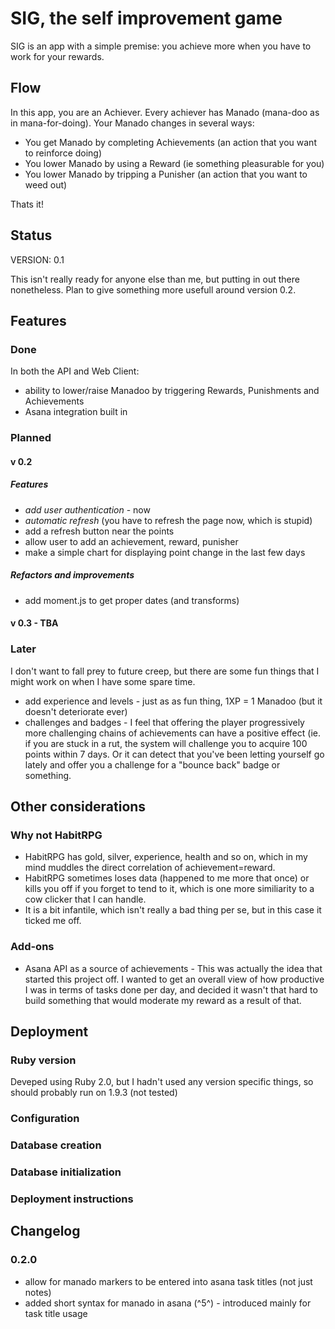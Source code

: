 # SIG, the self improvement game

SIG is an app with a simple premise: you achieve more when you have to work for your rewards.

## Flow

In this app, you are an Achiever. Every achiever has Manado (mana-doo as in mana-for-doing). 
Your Manado changes in several ways:

 * You get Manado by completing Achievements (an action that you want to 
   reinforce doing)
 * You lower Manado by using a Reward (ie something pleasurable for you)
 * You lower Manado by tripping a Punisher (an action that you want to weed out)

Thats it!

## Status 

VERSION: 0.1

This isn't really ready for anyone else than me, but putting in out there nonetheless. Plan
to give something more usefull around version 0.2.

## Features

### Done

In both the API and Web Client:

 * ability to lower/raise Manadoo by triggering Rewards, Punishments 
   and Achievements
 * Asana integration built in

### Planned

#### v 0.2

##### Features

 * *add user authentication* - now 
 * *automatic refresh* (you have to refresh the page now, which is stupid)
 * add a refresh button near the points 
 * allow user to add an achievement, reward, punisher
 * make a simple chart for displaying point change in the last few days

##### Refactors and improvements

 * add moment.js to get proper dates (and transforms)

#### v 0.3 - TBA 

### Later

I don't want to fall prey to future creep, but there are some fun things that I might work on when I have some spare time.

 * add experience and levels - just as as fun thing, 1XP = 1 Manadoo 
   (but it doesn't deteriorate ever)
 * challenges and badges - I feel that offering the player progressively
   more challenging chains of achievements can have a positive effect 
   (ie. if you are stuck in a rut, the system will challenge you to acquire 
   100 points within 7 days.  Or it can detect that you've been letting yourself    go lately and offer you a challenge for a "bounce back" badge or something.

## Other considerations

### Why not HabitRPG

 * HabitRPG has gold, silver, experience, health and so on, which in my mind 
   muddles the direct correlation of achievement=reward. 
 * HabitRPG sometimes loses data (happened to me more that once) 
   or kills you off if you forget to tend to it, which is one more similiarity 
   to a cow clicker that I can handle.
 * It is a bit infantile, which isn't really a bad thing per se, but in 
   this case it ticked me off.

### Add-ons 
 
 * Asana API as a source of achievements - This was actually the idea that 
   started this project off. I wanted to get an overall view of how productive
   I was in terms of tasks done per day, and decided it wasn't that hard to 
   build something that would moderate my reward as a result of that.

## Deployment

### Ruby version

Deveped using Ruby 2.0, but I hadn't used any version specific things, so should probably run on 1.9.3 (not tested)

### Configuration

### Database creation

### Database initialization

### Deployment instructions

## Changelog

### 0.2.0

 * allow for manado markers to be entered into asana task titles (not just notes)
 * added short syntax for manado in asana (^5^) - introduced mainly for task title usage


